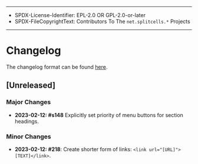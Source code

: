 ----
* SPDX-License-Identifier: EPL-2.0 OR GPL-2.0-or-later
* SPDX-FileCopyrightText: Contributors To The `net.splitcells.*` Projects
----
# Changelog
The changelog format can be found [here](../../src/main/md/net/splitcells/network/guidelines/changelog.md).

## [Unreleased]
### Major Changes
* **2023-02-12: \#s148** Explicitly set priority of menu buttons for section headings.
### Minor Changes
* **2023-02-12: \#218**: Create shorter form of links: `<link url="[URL]">[TEXT]</link>`.